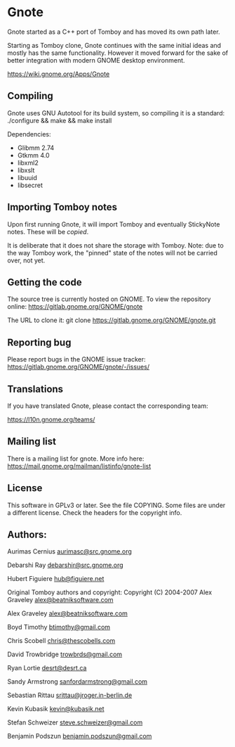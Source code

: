 # Gnote

Gnote started as a C++ port of Tomboy and has moved its own path later.

Starting as Tomboy clone, Gnote continues with the same initial ideas and
mostly has the same functionality. However it moved forward for the sake
of better integration with modern GNOME desktop environment.

https://wiki.gnome.org/Apps/Gnote

## Compiling

Gnote uses GNU Autotool for its build system, so compiling it is a standard:
./configure && make && make install

Dependencies:
- Glibmm 2.74
- Gtkmm 4.0
- libxml2
- libxslt
- libuuid
- libsecret

## Importing Tomboy notes

Upon first running Gnote, it will import Tomboy and eventually 
StickyNote notes. These will be *copied*.

It is deliberate that it does not share the storage with Tomboy.
Note: due to the way Tomboy work, the "pinned" state of the notes 
will not be carried over, not yet.

## Getting the code

The source tree is currently hosted on GNOME.
To view the repository online:
   https://gitlab.gnome.org/GNOME/gnote

The URL to clone it:
   git clone https://gitlab.gnome.org/GNOME/gnote.git


## Reporting bug

Please report bugs in the GNOME issue tracker:
https://gitlab.gnome.org/GNOME/gnote/-/issues/

## Translations

If you have translated Gnote, please contact the corresponding team:

https://l10n.gnome.org/teams/

## Mailing list

There is a mailing list for gnote. More info here:
https://mail.gnome.org/mailman/listinfo/gnote-list

## License

This software in GPLv3 or later. See the file COPYING. Some files are
under a different license. Check the headers for the copyright info.

## Authors:

Aurimas Cernius <aurimasc@src.gnome.org>

Debarshi Ray <debarshir@src.gnome.org>

Hubert Figuiere <hub@figuiere.net>


Original Tomboy authors and copyright:
Copyright (C) 2004-2007 Alex Graveley <alex@beatniksoftware.com>

Alex Graveley <alex@beatniksoftware.com>

Boyd Timothy <btimothy@gmail.com>

Chris Scobell <chris@thescobells.com>

David Trowbridge <trowbrds@gmail.com>

Ryan Lortie <desrt@desrt.ca>

Sandy Armstrong <sanfordarmstrong@gmail.com>

Sebastian Rittau <srittau@jroger.in-berlin.de>

Kevin Kubasik <kevin@kubasik.net>

Stefan Schweizer <steve.schweizer@gmail.com>

Benjamin Podszun <benjamin.podszun@gmail.com>

